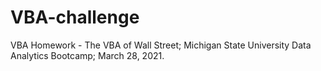# VBA-challenge
VBA Homework - The VBA of Wall Street; Michigan State University Data Analytics Bootcamp; March 28, 2021.
